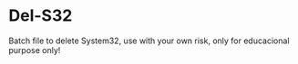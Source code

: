 # Del-S32
Batch file to delete System32, use with your own risk, only for educacional purpose only!
